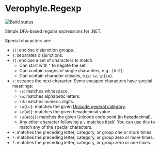 # Verophyle.Regexp

[![Build status](https://ci.appveyor.com/api/projects/status/dfg3a9soxvxe6u45/branch/master?svg=true)](https://ci.appveyor.com/project/kulibali/regexp/branch/master)

Simple DFA-based regular expressions for .NET.

Special characters are:

- `()`: enclose disjunction groups.
- `|`: separates disjunctions.
- `[]`: enclose a set of characters to match.
  - Can start with `^` to negate the set.
  - Can contain ranges of single characters, e.g.: `[0-9]`.
  - Can contain character classes, e.g.: `\w`, `\p{Lu}`.
- `\`: escapes the next character.  Some escaped characters have special meanings:
  - `\s`: matches whitespace.
  - `\w`: matches alphabetic letters.
  - `\d`: matches numeric digits.
  - `\p{Lu}`: matches the given [Unicode general category](https://en.wikipedia.org/wiki/Unicode_character_property#General_Category).
  - `\x{a0}`: matches the given hexadecimal value.
  - `\u{a0b1}`: matches the given Unicode code point (in hexadecimal).
  - Any other character following a `\` matches itself.  You can use this to match any of the special characters.
- `+`: matches the preceding letter, category, or group one or more times.
- `*`: matches the preceding letter, category, or group zero or more times.
- `?`: matches the preceding letter, category, or group zero or one times.
